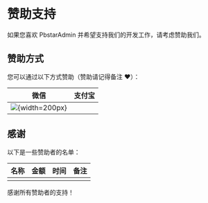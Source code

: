 # 赞助支持

如果您喜欢 PbstarAdmin 并希望支持我们的开发工作，请考虑赞助我们。

## 赞助方式

您可以通过以下方式赞助（赞助请记得备注 ♥）：

| 微信                         | 支付宝         |
| ---------------------------- | -------------- |
| ![](/wxpay.jpg){width=200px} |  |

## 感谢

以下是一些赞助者的名单：

| 名称 | 金额 | 时间 | 备注 |
| ---- | ---- | ---- | ---- |
|      |      |      |      |

感谢所有赞助者的支持！
